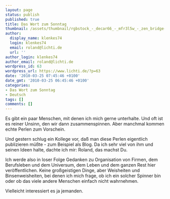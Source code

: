 ```yaml
---
layout: page
status: publish
published: true
title: Das Wort zum Sonntag
thumbnail: /assets/thumbnail/rgbstock_-_decar66_-_mfr3l5w_-_zen_bridge-cropped-300x150.jpg
author:
  display_name: klenkes74
  login: klenkes74
  email: roland@lichti.de
  url: ''
author_login: klenkes74
author_email: roland@lichti.de
wordpress_id: 63
wordpress_url: https://www.lichti.de/?p=63
date: '2010-03-25 07:45:46 +0100'
date_gmt: '2010-03-25 06:45:46 +0100'
categories:
- Das Wort zum Sonntag
- Deutsch
tags: []
comments: []
---
```

<p>Es gibt ein paar Menschen, mit denen ich mich gerne unterhalte. Und oft ist es reiner Unsinn, den wir dann zusammenspinnen. Aber manchmal kommen echte Perlen zum Vorschein.</p>
<p>Und gestern schlug ein Kollege vor, daß man diese Perlen eigentlich publizieren müßte - zum Beispiel als Blog. Da ich sehr viel von ihm und seinen Ideen halte, dachte ich mir: Roland, das machst Du.</p>
<p>Ich werde also in loser Folge Gedanken zu Organisation von Firmen, dem Berufsleben und dem Universum, dem Leben und dem ganzen Rest hier veröffentlichen. Keine großgeistigen Dinge, aber Weisheiten und Binsenweisheiten, bei denen ich mich frage, ob ich ein solcher Spinner bin oder ob das viele andere Menschen einfach nicht wahrnehmen.</p>
<p>Vielleicht interessiert es ja jemanden.</p>
